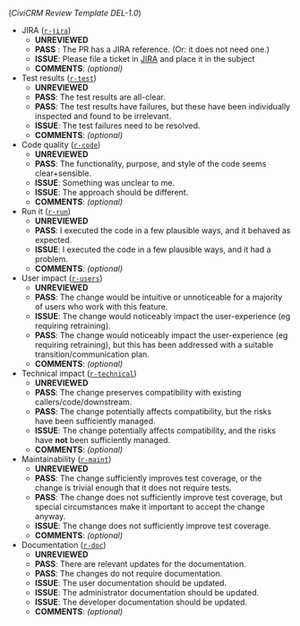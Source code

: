 (*CiviCRM Review Template DEL-1.0*)

<!-- In each category, choose the option that most applies. Delete the others. Optionally, provide more details or explanation in the "Comments". -->

* JIRA ([`r-jira`](https://docs.civicrm.org/dev/en/latest/standards/review/#r-jira))
    * __UNREVIEWED__
    * __PASS__ : The PR has a JIRA reference. (Or: it does not need one.)
    * __ISSUE__: Please file a ticket in [JIRA](http://issues.civicrm.org/) and place it in the subject
    * __COMMENTS__: *(optional)*
* Test results ([`r-test`](https://docs.civicrm.org/dev/en/latest/standards/review/#r-test))
    * __UNREVIEWED__
    * __PASS__: The test results are all-clear.
    * __PASS__: The test results have failures, but these have been individually inspected and found to be irrelevant.
    * __ISSUE__: The test failures need to be resolved.
    * __COMMENTS__: *(optional)*
* Code quality ([`r-code`](https://docs.civicrm.org/dev/en/latest/standards/review/#r-code))
    * __UNREVIEWED__
    * __PASS__: The functionality, purpose, and style of the code seems clear+sensible.
    * __ISSUE__: Something was unclear to me.
    * __ISSUE__: The approach should be different.
    * __COMMENTS__: *(optional)*
* Run it ([`r-run`](https://docs.civicrm.org/dev/en/latest/standards/review/#r-run))
    * __UNREVIEWED__
    * __PASS__: I executed the code in a few plausible ways, and it behaved as expected.
    * __ISSUE__: I executed the code in a few plausible ways, and it had a problem.
    * __COMMENTS__: *(optional)*
* User impact ([`r-users`](https://docs.civicrm.org/dev/en/latest/standards/review/#r-users))
    * __UNREVIEWED__
    * __PASS__: The change would be intuitive or unnoticeable for a majority of users who work with this feature.
    * __ISSUE__: The change would noticeably impact the user-experience (eg requiring retraining).
    * __PASS__: The change would noticeably impact the user-experience (eg requiring retraining), but this has been addressed with a suitable transition/communication plan.
    * __COMMENTS__: *(optional)*
* Technical impact ([`r-technical`](https://docs.civicrm.org/dev/en/latest/standards/review/#r-technical))
    * __UNREVIEWED__
    * __PASS__: The change preserves compatibility with existing callers/code/downstream.
    * __PASS__: The change potentially affects compatibility, but the risks have been sufficiently managed.
    * __ISSUE__: The change potentially affects compatibility, and the risks have **not** been sufficiently managed.
    * __COMMENTS__: *(optional)*
* Maintainability ([`r-maint`](https://docs.civicrm.org/dev/en/latest/standards/review/#r-maint))
    * __UNREVIEWED__
    * __PASS__: The change sufficiently improves test coverage, or the change is trivial enough that it does not require tests.
    * __PASS__: The change does not sufficiently improve test coverage, but special circumstances make it important to accept the change anyway.
    * __ISSUE__: The change does not sufficiently improve test coverage. 
    * __COMMENTS__: *(optional)*
* Documentation ([`r-doc`](https://docs.civicrm.org/dev/en/latest/standards/review/#r-doc))
    * __UNREVIEWED__
    * __PASS__: There are relevant updates for the documentation.
    * __PASS__: The changes do not require documentation.
    * __ISSUE__: The user documentation should be updated.
    * __ISSUE__: The administrator documentation should be updated.
    * __ISSUE__: The developer documentation should be updated.
    * __COMMENTS__: *(optional)*

